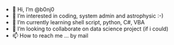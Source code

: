 - 👋 Hi, I’m @b0nj0
- 👀 I’m interested in coding, system admin and astrophysic :-)
- 🌱 I’m currently learning shell script, python, C#, VBA 
- 💞️ I’m looking to collaborate on data science project (if i could)
- 📫 How to reach me ... by mail 

<!---
b0nj0/b0nj0 is a ✨ special ✨ repository because its `README.md` (this file) appears on your GitHub profile.
You can click the Preview link to take a look at your changes.
--->
